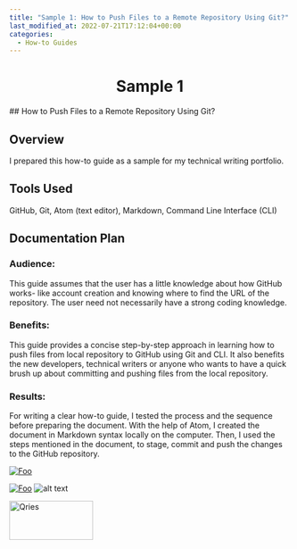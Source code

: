 ```yaml
---
title: "Sample 1: How to Push Files to a Remote Repository Using Git?"
last_modified_at: 2022-07-21T17:12:04+00:00
categories:
  - How-to Guides
---
```


<h1 align="center">Sample 1</h1>
## How to Push Files to a Remote Repository Using Git?

## Overview
I prepared this how-to guide as a sample for my technical writing portfolio.

## Tools Used
GitHub, Git, Atom (text editor), Markdown, Command Line Interface (CLI)

## Documentation Plan

### Audience:
This guide assumes that the user has a little knowledge about how GitHub works- like account creation and knowing where to find the URL of the repository. The user need not necessarily have a strong coding knowledge.

### Benefits:
This guide provides a concise step-by-step approach in learning how to push files from local repository to GitHub using Git and CLI. It also benefits the new developers, technical writers or anyone who wants to have a quick brush up about committing and pushing files from the local repository.

### Results:
For writing a clear how-to guide, I tested the process and the sequence before preparing the document. With the help of Atom, I created the document in Markdown syntax locally on the computer. Then, I used the steps mentioned in the document, to stage, commit and push the changes to the GitHub repository.

<a href="https://github.com/sahanaasaravanan/Github_documentation/blob/8125d88a806548079669d1e3db1403ab9fc41927/Uploading_with_GitCMD.md" rel="some text">![Foo](https://github.com/sahanaasaravanan/Github_documentation/blob/d62150862acad83b19cf6137b94e8af59c0dcca3/sample1.png)</a>

<a href="http://google.com.au/" rel="some text">![Foo](http://www.google.com.au/images/nav_logo7.png)</a>
![alt text](https://github.com/sahanaasaravanan/Github_documentation/blob/d62150862acad83b19cf6137b94e8af59c0dcca3/sample1.png)

<a href="https://github.com/sahanaasaravanan/Github_documentation/blob/8125d88a806548079669d1e3db1403ab9fc41927/Uploading_with_GitCMD.md"> <img alt="Qries" src="https://github.com/sahanaasaravanan/Github_documentation/blob/d62150862acad83b19cf6137b94e8af59c0dcca3/sample1.PNG" width="150" height="70">